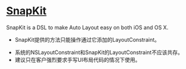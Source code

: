 # [SnapKit](https://github.com/SnapKit/SnapKit)
SnapKit is a DSL to make Auto Layout easy on both iOS and OS X.

 - SnapKit提供的方法只能操作通过它添加的LayoutConstraint。
  + 系统的NSLayoutConstraint和SnapKit的LayoutConstraint不应该共存。
  + 建议只在客户强烈要求手写UI布局代码的情况下使用。
